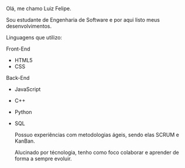 Olá, me chamo Luiz Felipe.

Sou estudante de Engenharia de Software e por aqui listo meus desenvolvimentos.

Linguagens que utilizo:


Front-End
- HTML5
- CSS


Back-End 
- JavaScript
- C++ 
- Python
- SQL

  Possuo experiências com metodologias ágeis, sendo elas SCRUM e KanBan.
  
  Alucinado por técnologia, tenho como foco colaborar e aprender de forma a sempre evoluir.



<!---
FelipeJanuario/FelipeJanuario is a ✨ special ✨ repository because its `README.md` (this file) appears on your GitHub profile.
You can click the Preview link to take a look at your changes.
--->
